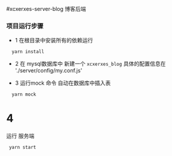 #xcxerxes-server-blog
博客后端

### 项目运行步骤

* 1
在根目录中安装所有的依赖运行
```
  yarn install
```

* 2
在 mysql数据库中 新建一个 `xcxerxes_blog` 具体的配置信息在 './server/config/my.conf.js'

* 3
运行mock 命令 自动在数据库中插入表
```
  yarn mock
```
# 4
运行 服务端
```
 yarn start
```

